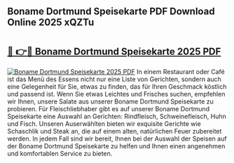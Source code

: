 ## Boname Dortmund Speisekarte PDF Download Online 2025 xQZTu

# <h2><a href="http://gcbthh.nevu.top/?p=Boname+Dortmund+Speisekarte">🔗 👉🔴 Boname Dortmund Speisekarte 2025 PDF</a></h2>

[![Boname Dortmund Speisekarte 2025 PDF](https://i.imgur.com/dBaPXMq.png)](http://gcbthh.nevu.top/?p=Boname+Dortmund+Speisekarte)
In einem Restaurant oder Café ist das Menü des Essens nicht nur eine Liste von Gerichten, sondern auch eine Gelegenheit für Sie, etwas zu finden, das für Ihren Geschmack köstlich und passend ist. Wenn Sie etwas Leichtes und Frisches suchen, empfehlen wir Ihnen, unsere Salate aus unserer Boname Dortmund Speisekarte zu probieren. Für Fleischliebhaber gibt es auf unserer Boname Dortmund Speisekarte eine Auswahl an Gerichten: Rindfleisch, Schweinefleisch, Huhn und Fisch. Unseren Auserwählten bieten wir exquisite Gerichte wie Schaschlik und Steak an, die auf einem alten, natürlichen Feuer zubereitet werden. In jedem Fall sind wir bereit, Ihnen bei der Auswahl der Speisen auf der Boname Dortmund Speisekarte zu helfen und Ihnen einen angenehmen und komfortablen Service zu bieten.
